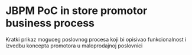 # JBPM PoC in store promotor business process
 Kratki prikaz moguceg poslovnog procesa koji bi opisivao funkcionalnost i izvedbu koncepta promotora u maloprodajnoj poslovnici
